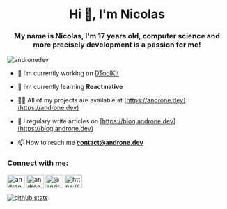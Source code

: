 <h1 align="center">Hi 👋, I'm Nicolas</h1>
<h3 align="center">My name is Nicolas, I'm 17 years old, computer science and more precisely development is a passion for me!</h3>

<p align="left"> <img src="https://komarev.com/ghpvc/?username=andronedev&label=Profile%20views&color=0e75b6&style=flat" alt="andronedev" /> </p>

- 🔭 I’m currently working on [DToolKit](https://dtoolkit.net)

- 🌱 I’m currently learning **React native**

- 👨‍💻 All of my projects are available at [https://androne.dev](https://androne.dev)

- 📝 I regulary write articles on [https://blog.androne.dev](https://blog.androne.dev)

- 📫 How to reach me **contact@androne.dev**

<h3 align="left">Connect with me:</h3>
<p align="left">
<a href="https://twitter.com/andronedev" target="blank"><img align="center" src="https://cdn.jsdelivr.net/npm/simple-icons@3.0.1/icons/twitter.svg" alt="andronedev" height="30" width="40" /></a>
<a href="https://instagram.com/andronedev" target="blank"><img align="center" src="https://cdn.jsdelivr.net/npm/simple-icons@3.0.1/icons/instagram.svg" alt="andronedev" height="30" width="40" /></a>
<a href="https://medium.com/@andronedev" target="blank"><img align="center" src="https://cdn.jsdelivr.net/npm/simple-icons@3.0.1/icons/medium.svg" alt="@andronedev" height="30" width="40" /></a>
<a href="/https://blog.androne.dev/feed/" target="blank"><img align="center" src="https://cdn.jsdelivr.net/npm/simple-icons@3.0.1/icons/rss.svg" alt="https://blog.androne.dev/feed/" height="30" width="40" /></a>
</p>

[![github stats](https://github-readme-stats.vercel.app/api/top-langs?username=andronedev&theme=dark&langs_count=8&layout=compact)](https://github.com/andronedev)
